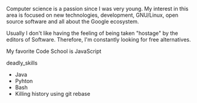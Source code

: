 Computer science is a passion since I was very young. My interest in this area is focused on new technologies, development, GNU/Linux, open source software and all about the Google ecosystem.

Usually I don't like having the feeling of being taken "hostage" by the editors of Software. Therefore, I'm constantly looking for free alternatives.

My favorite Code School is JavaScript

deadly_skills
* Java
* Pyhton
* Bash
* Killing history using git rebase